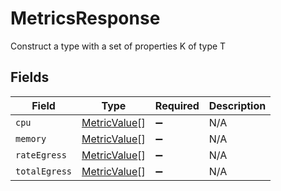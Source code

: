 # MetricsResponse

Construct a type with a set of properties K of type T


## Fields

| Field                                               | Type                                                | Required                                            | Description                                         |
| --------------------------------------------------- | --------------------------------------------------- | --------------------------------------------------- | --------------------------------------------------- |
| `cpu`                                               | [MetricValue](../../models/shared/metricvalue.md)[] | :heavy_minus_sign:                                  | N/A                                                 |
| `memory`                                            | [MetricValue](../../models/shared/metricvalue.md)[] | :heavy_minus_sign:                                  | N/A                                                 |
| `rateEgress`                                        | [MetricValue](../../models/shared/metricvalue.md)[] | :heavy_minus_sign:                                  | N/A                                                 |
| `totalEgress`                                       | [MetricValue](../../models/shared/metricvalue.md)[] | :heavy_minus_sign:                                  | N/A                                                 |